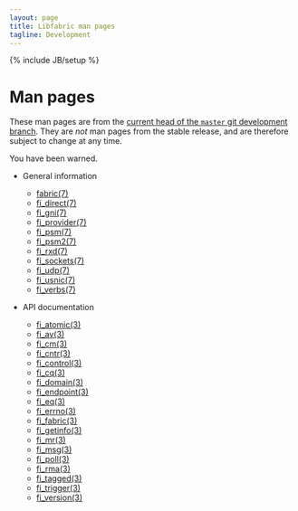 ```yaml
---
layout: page
title: Libfabric man pages
tagline: Development
---
```

{% include JB/setup %}

# Man pages

These man pages are from the [current head of the `master` git
development branch](https://github.com/ofiwg/libfabric/tree/master).
They are *not* man pages from the stable release, and are therefore
subject to change at any time.

You have been warned.

* General information
  * [fabric(7)](fabric.7.html)
  * [fi_direct(7)](fi_direct.7.html)
  * [fi_gni(7)](fi_gni.7.html)
  * [fi_provider(7)](fi_provider.7.html)
  * [fi_psm(7)](fi_psm.7.html)
  * [fi_psm2(7)](fi_psm2.7.html)
  * [fi_rxd(7)](fi_rxd.7.html)
  * [fi_sockets(7)](fi_sockets.7.html)
  * [fi_udp(7)](fi_udp.7.html)
  * [fi_usnic(7)](fi_usnic.7.html)
  * [fi_verbs(7)](fi_verbs.7.html)

* API documentation
  * [fi_atomic(3)](fi_atomic.3.html)
  * [fi_av(3)](fi_av.3.html)
  * [fi_cm(3)](fi_cm.3.html)
  * [fi_cntr(3)](fi_cntr.3.html)
  * [fi_control(3)](fi_control.3.html)
  * [fi_cq(3)](fi_cq.3.html)
  * [fi_domain(3)](fi_domain.3.html)
  * [fi_endpoint(3)](fi_endpoint.3.html)
  * [fi_eq(3)](fi_eq.3.html)
  * [fi_errno(3)](fi_errno.3.html)
  * [fi_fabric(3)](fi_fabric.3.html)
  * [fi_getinfo(3)](fi_getinfo.3.html)
  * [fi_mr(3)](fi_mr.3.html)
  * [fi_msg(3)](fi_msg.3.html)
  * [fi_poll(3)](fi_poll.3.html)
  * [fi_rma(3)](fi_rma.3.html)
  * [fi_tagged(3)](fi_tagged.3.html)
  * [fi_trigger(3)](fi_trigger.3.html)
  * [fi_version(3)](fi_version.3.html)
